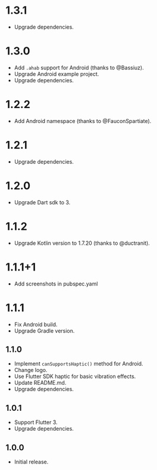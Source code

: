 # 1.3.1
- Upgrade dependencies.

# 1.3.0
- Add `.ahab` support for Android (thanks to @Bassiuz).
- Upgrade Android example project.
- Upgrade dependencies.

# 1.2.2
- Add Android namespace (thanks to @FauconSpartiate).

# 1.2.1
- Upgrade dependencies.

# 1.2.0
- Upgrade Dart sdk to 3.

# 1.1.2
- Upgrade Kotlin version to 1.7.20 (thanks to @ductranit).

# 1.1.1+1
- Add screenshots in pubspec.yaml

# 1.1.1
- Fix Android build.
- Upgrade Gradle version.

## 1.1.0
- Implement ```canSupportsHaptic()``` method for Android.
- Change logo.
- Use Flutter SDK haptic for basic vibration effects.
- Update README.md.
- Upgrade dependencies.

## 1.0.1

- Support Flutter 3.
- Upgrade dependencies.

## 1.0.0

- Initial release.

